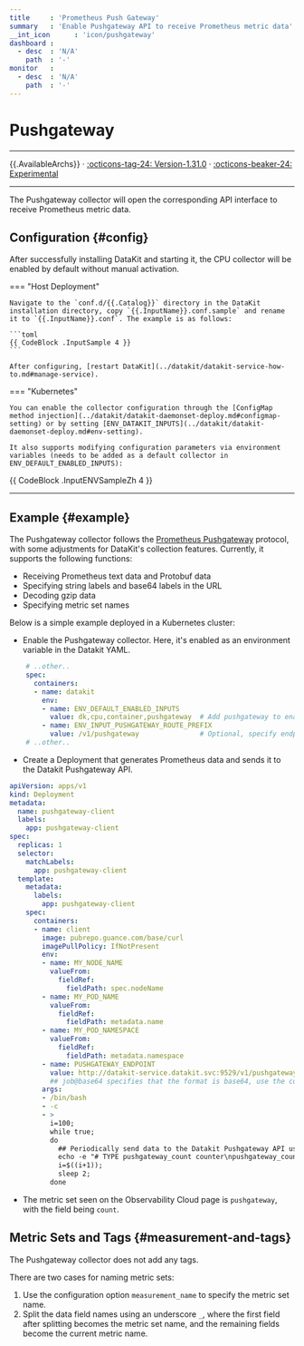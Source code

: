 ```yaml
---
title     : 'Prometheus Push Gateway'
summary   : 'Enable Pushgateway API to receive Prometheus metric data'
__int_icon      : 'icon/pushgateway'
dashboard :
  - desc  : 'N/A'
    path  : '-'
monitor   :
  - desc  : 'N/A'
    path  : '-'
---
```


<!-- markdownlint-disable MD025 -->
# Pushgateway
<!-- markdownlint-enable -->
---

{{.AvailableArchs}} · [:octicons-tag-24: Version-1.31.0](../datakit/changelog.md#cl-1.31.0) · [:octicons-beaker-24: Experimental](../datakit/index.md#experimental)

---

The Pushgateway collector will open the corresponding API interface to receive Prometheus metric data.

## Configuration  {#config}

After successfully installing DataKit and starting it, the CPU collector will be enabled by default without manual activation.

<!-- markdownlint-disable MD046 -->

=== "Host Deployment"

    Navigate to the `conf.d/{{.Catalog}}` directory in the DataKit installation directory, copy `{{.InputName}}.conf.sample` and rename it to `{{.InputName}}.conf`. The example is as follows:

    ```toml
    {{ CodeBlock .InputSample 4 }}
    ```

    After configuring, [restart DataKit](../datakit/datakit-service-how-to.md#manage-service).

=== "Kubernetes"

    You can enable the collector configuration through the [ConfigMap method injection](../datakit/datakit-daemonset-deploy.md#configmap-setting) or by setting [ENV_DATAKIT_INPUTS](../datakit/datakit-daemonset-deploy.md#env-setting).

    It also supports modifying configuration parameters via environment variables (needs to be added as a default collector in ENV_DEFAULT_ENABLED_INPUTS):

{{ CodeBlock .InputENVSampleZh 4 }}

<!-- markdownlint-enable -->

---

## Example {#example}

The Pushgateway collector follows the [Prometheus Pushgateway](https://github.com/prometheus/pushgateway?tab=readme-ov-file#prometheus-pushgateway) protocol, with some adjustments for DataKit's collection features. Currently, it supports the following functions:

- Receiving Prometheus text data and Protobuf data
- Specifying string labels and base64 labels in the URL
- Decoding gzip data
- Specifying metric set names

Below is a simple example deployed in a Kubernetes cluster:

- Enable the Pushgateway collector. Here, it's enabled as an environment variable in the Datakit YAML.

```yaml
    # ..other..
    spec:
      containers:
      - name: datakit
        env:
        - name: ENV_DEFAULT_ENABLED_INPUTS
          value: dk,cpu,container,pushgateway  # Add pushgateway to enable the collector
        - name: ENV_INPUT_PUSHGATEWAY_ROUTE_PREFIX
          value: /v1/pushgateway               # Optional, specify endpoints route prefix, the target route will become "/v1/pushgateway/metrics"
    # ..other..
```

- Create a Deployment that generates Prometheus data and sends it to the Datakit Pushgateway API.

```yaml
apiVersion: apps/v1
kind: Deployment
metadata:
  name: pushgateway-client
  labels:
    app: pushgateway-client
spec:
  replicas: 1
  selector:
    matchLabels:
      app: pushgateway-client
  template:
    metadata:
      labels:
        app: pushgateway-client
    spec:
      containers:
      - name: client
        image: pubrepo.guance.com/base/curl
        imagePullPolicy: IfNotPresent
        env:
        - name: MY_NODE_NAME
          valueFrom:
            fieldRef:
              fieldPath: spec.nodeName
        - name: MY_POD_NAME
          valueFrom:
            fieldRef:
              fieldPath: metadata.name
        - name: MY_POD_NAMESPACE
          valueFrom:
            fieldRef:
              fieldPath: metadata.namespace
        - name: PUSHGATEWAY_ENDPOINT
          value: http://datakit-service.datakit.svc:9529/v1/pushgateway/metrics/job@base64/aGVsbG8=/node/$(MY_NODE_NAME)/pod/$(MY_POD_NAME)/namespace/$(MY_POD_NAMESPACE)
          ## job@base64 specifies that the format is base64, use the command `echo -n hello | base64` to generate the value 'aGVsbG8='
        args:
        - /bin/bash
        - -c
        - >
          i=100;
          while true;
          do
            ## Periodically send data to the Datakit Pushgateway API using the cURL command
            echo -e "# TYPE pushgateway_count counter\npushgateway_count{name=\"client\"} $i" | curl --data-binary @- $PUSHGATEWAY_ENDPOINT;
            i=$((i+1));
            sleep 2;
          done
```

- The metric set seen on the Observability Cloud page is `pushgateway`, with the field being `count`.

## Metric Sets and Tags {#measurement-and-tags}

The Pushgateway collector does not add any tags.

There are two cases for naming metric sets:

1. Use the configuration option `measurement_name` to specify the metric set name.
1. Split the data field names using an underscore `_`, where the first field after splitting becomes the metric set name, and the remaining fields become the current metric name.
